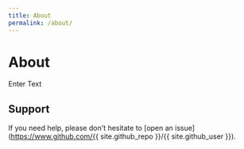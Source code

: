 ```yaml
---
title: About
permalink: /about/
---
```


# About

Enter Text

## Support

If you need help, please don't hesitate to [open an issue](https://www.github.com/{{ site.github_repo }}/{{ site.github_user }}).

